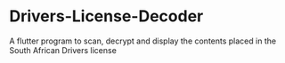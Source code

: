 # Drivers-License-Decoder
A flutter program to scan, decrypt and display the contents placed in the South African Drivers license
